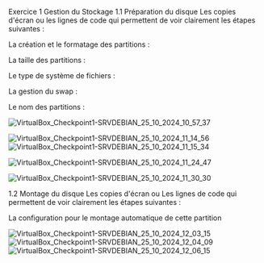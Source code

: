  Exercice 1 Gestion du Stockage
 1.1 Préparation du disque
 Les copies d'écran ou les lignes de code qui permettent de voir clairement les étapes suivantes :
 
 La création et le formatage des partitions : 
 
  La taille des partitions :
 
 Le type de système de fichiers :
 
 La gestion du swap :
 
 Le nom des partitions :

![VirtualBox_Checkpoint1-SRVDEBIAN_25_10_2024_10_57_37](https://github.com/user-attachments/assets/625bdd52-92bd-40db-86f9-a2ce430cf354)

![VirtualBox_Checkpoint1-SRVDEBIAN_25_10_2024_11_14_56](https://github.com/user-attachments/assets/4e7e3022-7940-47b9-9683-8deb2a128019)
![VirtualBox_Checkpoint1-SRVDEBIAN_25_10_2024_11_15_34](https://github.com/user-attachments/assets/96d569b4-0469-4488-a441-b07031d0bbb0)

![VirtualBox_Checkpoint1-SRVDEBIAN_25_10_2024_11_24_47](https://github.com/user-attachments/assets/6b33f719-e1f6-4fa6-ad8f-77e0ee8828e1)

![VirtualBox_Checkpoint1-SRVDEBIAN_25_10_2024_11_30_30](https://github.com/user-attachments/assets/b6837407-0c21-4fc4-8de7-6d19e93d21f6)

1.2 Montage du disque
Les copies d'écran ou Les lignes de code qui permettent de voir clairement les étapes suivantes :

La configuration pour le montage automatique de cette partition

![VirtualBox_Checkpoint1-SRVDEBIAN_25_10_2024_12_03_15](https://github.com/user-attachments/assets/d55267e7-54a1-40e7-96f6-29c87162d93a)
![VirtualBox_Checkpoint1-SRVDEBIAN_25_10_2024_12_04_09](https://github.com/user-attachments/assets/f3a817bc-d496-4eb3-9170-55b5a29f9d51)
![VirtualBox_Checkpoint1-SRVDEBIAN_25_10_2024_12_06_15](https://github.com/user-attachments/assets/efc107aa-c7f8-4ee1-8df7-457bc747e3dd)


